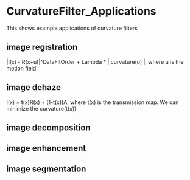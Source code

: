 # CurvatureFilter_Applications
This shows example applications of curvature filters
## image registration
|I(x) - R(x+u)|^DataFitOrder + Lambda * | curvature(u) |, where u is the motion field.
## image dehaze
I(x) = t(x)R(x) + (1-t(x))A, where t(x) is the transmission map. We can minimize the curvature(t(x))
## image decomposition
## image enhancement
## image segmentation
